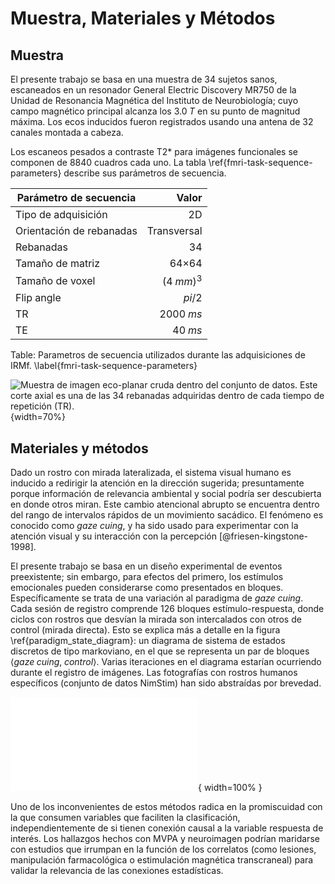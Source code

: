 # Muestra, Materiales y Métodos

## Muestra

El presente trabajo se basa en una muestra de 34 sujetos sanos,
escaneados en un resonador General Electric Discovery MR750 de la
Unidad de Resonancia Magnética del Instituto de Neurobiología; cuyo
campo magnético principal alcanza los $3.0\;T$ en su punto de magnitud
máxima. Los ecos inducidos fueron registrados usando una antena de 32
canales montada a cabeza.

Los escaneos pesados a contraste T2* para imágenes funcionales se
componen de 8840 cuadros cada uno. La tabla
\ref{fmri-task-sequence-parameters} describe sus parámetros de
secuencia.

| Parámetro de secuencia | Valor       |
|--------------------|------------:|
| Tipo de adquisición   | 2D          |
| Orientación de rebanadas  | Transversal |
| Rebanadas             | $34$          |
| Tamaño de matriz        | $64$×$64$       |
| Tamaño de voxel         | $(4\;mm)^3$ |
| Flip angle         | $pi/2$      |
| TR                 | $2000\;ms$  |
| TE                 | $40\;ms$    |

Table: Parametros de secuencia utilizados durante las adquisiciones de
IRMf. \label{fmri-task-sequence-parameters}

![Muestra de imagen eco-planar cruda dentro del conjunto de
datos. Este corte axial es una de las 34 rebanadas adquiridas dentro
de cada tiempo de repetición
(TR).](source/figures/sample-raw-image.png){width=70%}

## Materiales y métodos

Dado un rostro con mirada lateralizada, el sistema visual humano es
inducido a redirigir la atención en la dirección sugerida;
presuntamente porque información de relevancia ambiental y social
podría ser descubierta en donde otros miran. Este cambio atencional
abrupto se encuentra dentro del rango de intervalos rápidos de un
movimiento sacádico. El fenómeno es conocido como _gaze cuing_, y ha
sido usado para experimentar con la atención visual y
su interacción con la percepción [@friesen-kingstone-1998].

El presente trabajo se basa en un diseño experimental de eventos
preexistente; sin embargo, para efectos del primero, los estímulos
emocionales pueden considerarse como presentados en
bloques. Específicamente se trata de una variación al paradigma de
_gaze cuing_. Cada sesión de registro comprende 126 bloques
estímulo-respuesta, donde ciclos con rostros que desvían la mirada son
intercalados con otros de control (mirada directa). Esto se explica
más a detalle en la figura \ref{paradigm_state_diagram}: un diagrama
de sistema de estados discretos de tipo markoviano, en el que se
representa un par de bloques
$\left<gaze\;cuing,\;control\right>$. Varias iteraciones en el
diagrama estarían ocurriendo durante el registro de imágenes. Las
fotografías con rostros humanos específicos (conjunto de datos
NimStim) han sido abstraídas por brevedad.

![Paradigma de _gaze cuing_. Los nodos representan estímulos visuales,
su orden de presentación es indicado usando flechas. A menos que se
indique lo contrario, la probabilidad de transición desde un nodo se
distribuye equitativamente entre todas las flechas salientes. Se le
pidió a los participantes que buscaran un objetivo (asterisco) y que
presionaran el botón izquierdo o derecho, según la posición del
objetivo relativo a la cara. El espectro de expresiones probadas
(neutral, feliz, disgustada; seguidas ya fuera por un objetivo
congruente o incongruente con la mirada) fue dividido y
contrabalanceado en tres secuencias, para mantener los ensayos
suficientemente cortos. Las flechas coloridas indican combinaciones
específicas a una de las tres
secuencias. \label{paradigm_state_diagram}](source/figures/paradigm_state_diagram.pdf){
width=100% }

Uno de los inconvenientes de estos métodos radica en la promiscuidad
con la que consumen variables que faciliten la clasificación,
independientemente de si tienen conexión causal a la variable
respuesta de interés. Los hallazgos hechos con MVPA y neuroimagen
podrían maridarse con estudios que irrumpan en la función de los
correlatos (como lesiones, manipulación farmacológica o estimulación
magnética transcraneal) para validar la relevancia de las conexiones
estadísticas.
